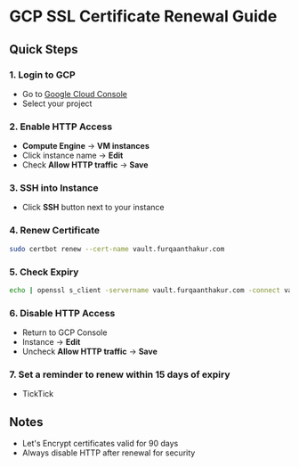 # GCP SSL Certificate Renewal Guide

## Quick Steps

### 1. Login to GCP
- Go to [Google Cloud Console](https://console.cloud.google.com/)
- Select your project

### 2. Enable HTTP Access
- **Compute Engine** → **VM instances**
- Click instance name → **Edit**
- Check **Allow HTTP traffic** → **Save**

### 3. SSH into Instance
- Click **SSH** button next to your instance

### 4. Renew Certificate
```bash
sudo certbot renew --cert-name vault.furqaanthakur.com
```

### 5. Check Expiry
```bash
echo | openssl s_client -servername vault.furqaanthakur.com -connect vault.furqaanthakur.com:443 2>/dev/null | openssl x509 -noout -dates
```

### 6. Disable HTTP Access
- Return to GCP Console
- Instance → **Edit**
- Uncheck **Allow HTTP traffic** → **Save**

### 7. Set a reminder to renew within 15 days of expiry
- TickTick

## Notes
- Let's Encrypt certificates valid for 90 days
- Always disable HTTP after renewal for security